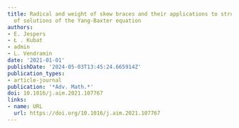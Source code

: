 ```yaml
---
title: Radical and weight of skew braces and their applications to structure groups
  of solutions of the Yang-Baxter equation
authors:
- E. Jespers
- Ł . Kubat
- admin
- L. Vendramin
date: '2021-01-01'
publishDate: '2024-05-03T13:45:24.665914Z'
publication_types:
- article-journal
publication: '*Adv. Math.*'
doi: 10.1016/j.aim.2021.107767
links:
- name: URL
  url: https://doi.org/10.1016/j.aim.2021.107767
---
```

